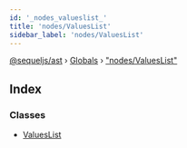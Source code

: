 ```yaml
---
id: '_nodes_valueslist_'
title: 'nodes/ValuesList'
sidebar_label: 'nodes/ValuesList'
---
```


[@sequeljs/ast](../index.md) › [Globals](../globals.md) ›
["nodes/ValuesList"](_nodes_valueslist_.md)

## Index

### Classes

- [ValuesList](../classes/_nodes_valueslist_.valueslist.md)
